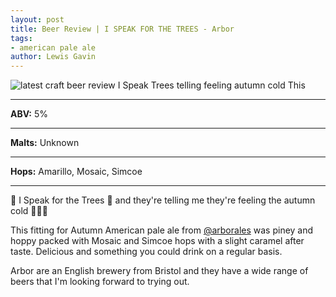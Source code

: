 ```yaml
---
layout: post
title: Beer Review | I SPEAK FOR THE TREES - Arbor
tags: 
- american pale ale
author: Lewis Gavin
---
```


![latest craft beer review I Speak Trees telling feeling autumn cold  This](https://instagram.fman1-1.fna.fbcdn.net/vp/3037dab2841fb0928a80071de1625d8b/5C74C5F7/t51.2885-15/sh0.08/e35/p750x750/42683002_443119696095595_518158750418410741_n.jpg?ig_cache_key=MTg4NjI5MTkwMzQyNzY1MjU4Mg%3D%3D.2)

***
**ABV:** 5%

***
**Malts:**   Unknown

***
**Hops:**    Amarillo, Mosaic, Simcoe

***

🌲 I Speak for the Trees 🌲 and they're telling me they're feeling the autumn cold 🍁🍂😂 

This fitting for Autumn American pale ale from [@arborales](https://twitter.com/arborales) was piney and hoppy packed with Mosaic and Simcoe hops with a slight caramel after taste. 
Delicious and something you could drink on a regular basis.

Arbor are an English brewery from Bristol and they have a wide range of beers that I'm looking forward to trying out.
